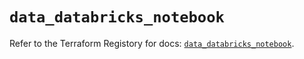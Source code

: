 # `data_databricks_notebook`

Refer to the Terraform Registory for docs: [`data_databricks_notebook`](https://registry.terraform.io/providers/databricks/databricks/1.27.0/docs/data-sources/notebook).
